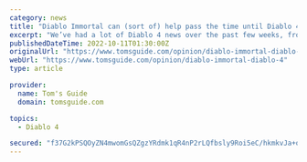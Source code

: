 ```yaml
---
category: news
title: "Diablo Immortal can (sort of) help pass the time until Diablo 4"
excerpt: "We’ve had a lot of Diablo 4 news over the past few weeks, from exciting beta news to intriguing leaks about the campaign. But no matter how much we hear about the game, one thing is clear: It’s not ..."
publishedDateTime: 2022-10-11T01:30:00Z
originalUrl: "https://www.tomsguide.com/opinion/diablo-immortal-diablo-4"
webUrl: "https://www.tomsguide.com/opinion/diablo-immortal-diablo-4"
type: article

provider:
  name: Tom's Guide
  domain: tomsguide.com

topics:
  - Diablo 4

secured: "f37G2kPSQOyZN4mwomGsQZgzYRdmk1qR4nP2rLQfbsly9Roi5eC/hkmkvJa+qi9c9U/s3vsxeBco0tAu4JmLh2vkvdnxed2VUqJ0iXnAKkYJys/KUB65HxALEYhGBsxKnrNn8bE9qe/WpSrpRVm7N8hg3eJRrwMso7wQqcC0YYyd6M+qlhj51fdzLmeFi37A/7wP3gRkSESSt9NecgjQzmIl/zwjlkF7BZwM7F0ySFFzjZBJE6X9ma1WCOEh/pVcp1qA6vT4bE9IFdfL0gZtOkbOPFTkkqAhS4OMNEc6mnuExyFLIMSYkR8hDZeS/M/YK/NWnhjo/ChZGJp1JZAorA2tLCA8khUG9pixtKB+5VM=;TiH213oxfstEJVUu5zF1vw=="
---
```


